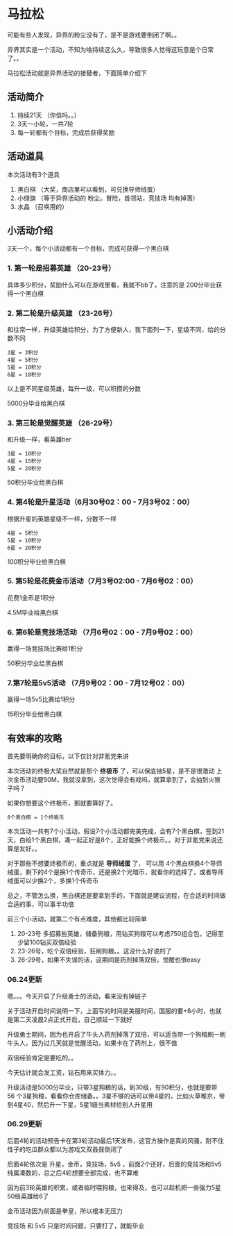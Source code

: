 # 马拉松

可能有些人发现，异界的粉尘没有了，是不是游戏要倒闭了啊。。

异界其实是一个活动，不知为啥持续这么久，导致很多人觉得这玩意是个日常了。。

马拉松活动就是异界活动的接替者，下面简单介绍下

## 活动简介

1. 持续21天 （你信吗。。）
2. 3天一小轮，一共7轮 
3. 每一轮都有个目标，完成后获得奖励

## 活动道具

本次活动有3个道具

1. 黑白棋 （大奖，商店里可以看到，可兑换导师绒蛋）
2. 小绿旗 （等于异界活动的 粉尘。冒险，首领站，竞技场 均有掉落）
3. 水晶 （召唤用的）

## 小活动介绍

3天一个，每个小活动都有一个目标，完成可获得一个黑白棋

### 1. 第一轮是招募英雄 （20-23号）

具体多少积分，奖励什么可以在游戏里看，我就不bb了，注意的是 200分毕业获得一个黑白棋

### 2. 第二轮是升级英雄 （23-26号）

和往常一样，升级英雄给积分，为了方便新人，我下面列一下，星级不同，给的分数不同

```text
3星 = 3积分
4星 = 5积分
5星 = 10积分
6星 = 18积分
```

以上是不同星级英雄，每升一级，可以积攒的分数

5000分毕业给黑白棋

### 3. 第三轮是觉醒英雄 （26-29号）

和升级一样，看英雄tier

```text
3星 = 10积分
4星 = 15积分
5星 = 20积分
```

50积分毕业给黑白棋

### 4. 第4轮是升星活动（6月30号02：00 - 7月3号02：00）

根据升星的英雄星级不一样，分数不一样

```text
4星 = 5积分
5星 = 10积分
6星 = 20积分
```

100积分毕业给黑白棋

### 5. 第5轮是花费金币活动（7月3号02:00 - 7月6号02：00）

花费1金币是1积分

4.5M毕业给黑白棋

### 6. 第6轮是竞技场活动 （7月6号02：00 - 7月9号02：00）

赢得一场竞技场比赛给1积分

50积分毕业给黑白棋

### 7.第7轮是5v5活动 （7月9号02：00 - 7月12号02：00）

赢得一场5v5比赛给1积分

15积分毕业给黑白棋

## 有效率的攻略

首先要明确你的目标，以下仅针对非氪党来讲

本次活动的终极大奖自然就是那个 **终极币** 了，可以保底抽5星，是不是很激动 上次金币活动要50M，我就没拿到，这次觉得会有戏吗，就算拿到了，会抽到火猴子吗？

如果你想要这个终极币，那就要算好了。

```text
8个黑白棋 = 1个终极币
```

本次活动一共有7个小活动，假设7个小活动都完美完成，会有7个黑白棋，签到21天，白给1个黑白棋，凑一起正好是8个，正好能换个终极币。。对于非氪党来说还算是友好。。

对于那些不想要终极币的，重点就是 **导师绒蛋** 了， 可以用 4个黑白棋换4个导师绒蛋，剩下的4个是换1个传奇币，还是换2个光暗币，就看你的选择了，或者导师绒蛋可以少换2个，多换1个传奇币

总之，不管怎么换，黑白棋还是要拿到手的，下面就是建议流程，在合适的时间做合适的事，可以事半功倍

前三个小活动，就第二个有点难度，其他都比较简单

1. 20-23号 多招募些英雄，储备狗粮，用钻买狗粮可以考虑750组合包，记得至少留100钻买双倍经验
2. 23-26号，吃个双倍经验，狂刷狗粮。。这没什么好说的了
3. 26-29号，如果不失误的话，这期间是药剂掉落双倍，觉醒也很easy

### 06.24更新

嗯。。。今天开启了升级勇士的活动，看来没有掉链子

关于活动开启时间说明一下，上面写的时间是美服时间，国服的要+8小时，也就是第二天凌晨2点正式开启，自己顺延一下就好

升级勇士期间，因为也开启了牛头人药剂掉落了双倍，可以适当带一个狗粮刷一刷牛头人，因为过几天就是觉醒活动，如果卡在了药剂上，很不值

双倍经验肯定是要吃的。。

今天估计就会发工资，钻石用来买体力。。

升级活动是5000分毕业，只带3星狗粮的话，到30级，有90积分，也就是要带 56 个3星狗粮，看看你仓库储备。。3星不够的话可以带4星的，比如火草稚京，带到4星40，然后升一下星，5星1级当素材给别人升星用

### 06.29更新

后面4轮的活动预告卡在第3轮活动最后1天发布，这官方操作是真的风骚，耐不住性子的吃瓜群众都以为游戏又双叒叕倒闭了

后面4轮依次是 升星，金币，竞技场，5v5 ，前面2个还好，后面的竞技场和5v5纯属凑数的，总之后4轮想要全部完成，也不算难

因为前3轮英雄的积累，或者临时喂狗粮，也来得及，也可以趁机把一些强力5星50级英雄给6了

金币活动因为前面是拳皇，所以根本无压力

竞技场 和 5v5 只是时间问题，只要打了，就能毕业

